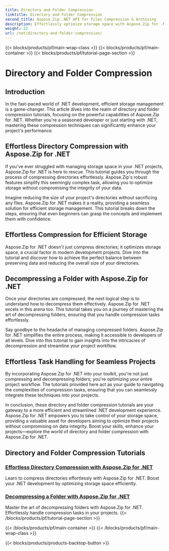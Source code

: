 ```yaml
---
title: Directory and Folder Compression
linktitle: Directory and Folder Compression
second_title: Aspose.Zip .NET API for Files Compression & Archiving
description: Effortlessly optimize storage space with Aspose.Zip for .NET. Learn directory compression and decompression techniques to enhance your .NET development projects.
weight: 22
url: /net/directory-and-folder-compression/
---
```


{{< blocks/products/pf/main-wrap-class >}}
{{< blocks/products/pf/main-container >}}
{{< blocks/products/pf/tutorial-page-section >}}

# Directory and Folder Compression


## Introduction

In the fast-paced world of .NET development, efficient storage management is a game-changer. This article dives into the realm of directory and folder compression tutorials, focusing on the powerful capabilities of Aspose.Zip for .NET. Whether you're a seasoned developer or just starting with .NET, mastering these compression techniques can significantly enhance your project's performance.

## Effortless Directory Compression with Aspose.Zip for .NET

If you've ever struggled with managing storage space in your .NET projects, Aspose.Zip for .NET is here to rescue. This tutorial guides you through the process of compressing directories effortlessly. Aspose.Zip's robust features simplify this seemingly complex task, allowing you to optimize storage without compromising the integrity of your data.

Imagine reducing the size of your project's directories without sacrificing any files. Aspose.Zip for .NET makes it a reality, providing a seamless solution for efficient storage management. This tutorial breaks down the steps, ensuring that even beginners can grasp the concepts and implement them with confidence.

## Effortless Compression for Efficient Storage

Aspose.Zip for .NET doesn't just compress directories; it optimizes storage space, a crucial factor in modern development projects. Dive into the tutorial and discover how to achieve the perfect balance between preserving data and reducing the overall size of your directories.

## Decompressing a Folder with Aspose.Zip for .NET

Once your directories are compressed, the next logical step is to understand how to decompress them effectively. Aspose.Zip for .NET excels in this arena too. This tutorial takes you on a journey of mastering the art of decompressing folders, ensuring that you handle compression tasks effortlessly.

Say goodbye to the headache of managing compressed folders. Aspose.Zip for .NET simplifies the entire process, making it accessible to developers of all levels. Dive into this tutorial to gain insights into the intricacies of decompression and streamline your project workflow.

## Effortless Task Handling for Seamless Projects

By incorporating Aspose.Zip for .NET into your toolkit, you're not just compressing and decompressing folders; you're optimizing your entire project workflow. The tutorials provided here act as your guide to navigating the complexities of compression tasks, ensuring that you can seamlessly integrate these techniques into your projects.

In conclusion, these directory and folder compression tutorials are your gateway to a more efficient and streamlined .NET development experience. Aspose.Zip for .NET empowers you to take control of your storage space, providing a valuable asset for developers aiming to optimize their projects without compromising on data integrity. Boost your skills, enhance your projects—explore the world of directory and folder compression with Aspose.Zip for .NET.
## Directory and Folder Compression Tutorials
### [Effortless Directory Compression with Aspose.Zip for .NET](./compress-directory/)
Learn to compress directories effortlessly with Aspose.Zip for .NET. Boost your .NET development by optimizing storage space efficiently.
### [Decompressing a Folder with Aspose.Zip for .NET](./decompress-folder/)
Master the art of decompressing folders with Aspose.Zip for .NET. Effortlessly handle compression tasks in your projects.
{{< /blocks/products/pf/tutorial-page-section >}}

{{< /blocks/products/pf/main-container >}}
{{< /blocks/products/pf/main-wrap-class >}}

{{< blocks/products/products-backtop-button >}}
